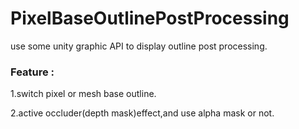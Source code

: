 # PixelBaseOutlinePostProcessing
use some unity graphic API to display outline post processing.

### Feature : ###

1.switch pixel or mesh base outline.

2.active occluder(depth mask)effect,and use alpha mask or not.
